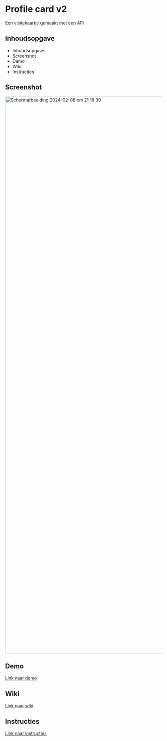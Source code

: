 
# Profile card v2
Een visitekaartje gemaakt met een APi


## Inhoudsopgave
- Inhoudsopgave
- Screenshot
- Demo
- Wiki
- Instructies

## Screenshot
<img width="1792" alt="Scherm­afbeelding 2024-02-08 om 21 16 39" src="https://github.com/Remy2072/connect-your-tribe-profile-card/assets/70781820/031c9bab-fc69-4c9c-8765-d15526d605cd">

## Demo
[Link naar demo]([profilecardv2.cyclic.app/](https://profilecardv2.cyclic.app/))

## Wiki
[Link naar wiki](https://github.com/Remy2072/connect-your-tribe-profile-card/wiki)

## Instructies
[Link naar instructies](/docs/INSTRUCTIONS.md)
